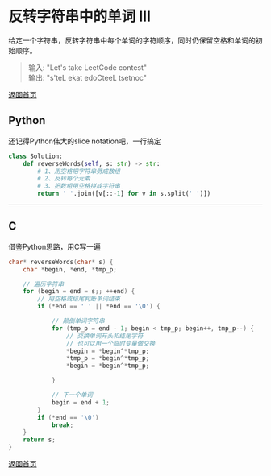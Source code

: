 # 反转字符串中的单词 III
给定一个字符串，反转字符串中每个单词的字符顺序，同时仍保留空格和单词的初始顺序。
> 输入: "Let's take LeetCode contest"<br/>
> 输出: "s'teL ekat edoCteeL tsetnoc" 


[返回首页](../README.md)

## Python
还记得Python伟大的slice notation吧，一行搞定
```python
class Solution:
    def reverseWords(self, s: str) -> str:
        # 1、用空格把字符串劈成数组
        # 2、反转每个元素
        # 3、把数组用空格拼成字符串
        return ' '.join([v[::-1] for v in s.split(' ')])
```
---

## C
借鉴Python思路，用C写一遍
```c
char* reverseWords(char* s) {
    char *begin, *end, *tmp_p;

    // 遍历字符串
    for (begin = end = s;; ++end) {
        // 用空格或结尾判断单词结束
        if (*end == ' ' || *end == '\0') {

            // 颠倒单词字符串
            for (tmp_p = end - 1; begin < tmp_p; begin++, tmp_p--) {
                // 交换单词开头和结尾字符
                // 也可以用一个临时变量做交换
                *begin = *begin^*tmp_p;
                *tmp_p = *begin^*tmp_p;
                *begin = *begin^*tmp_p;

            }

            // 下一个单词
            begin = end + 1;
        }
        if (*end == '\0')
            break;
    }
    return s;
}
```
[返回首页](../README.md)